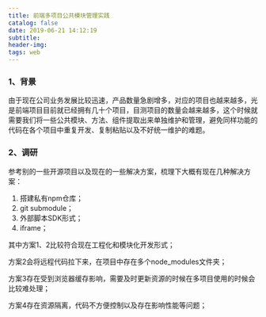 ```yaml
---
title: 前端多项目公共模块管理实践
catalog: false
date: 2019-06-21 14:12:19
subtitle:
header-img:
tags: web
---
```


### 1、背景

由于现在公司业务发展比较迅速，产品数量急剧增多，对应的项目也越来越多，光是前端项目目前就已经拥有几十个项目，目测项目的数量会越来越多，这个时候就需要我们将一些公共模块、方法、组件提取出来单独维护和管理，避免同样功能的代码在各个项目中重复开发、复制粘贴以及不好统一维护的难题。

### 2、调研

参考别的一些开源项目以及现在的一些解决方案，梳理下大概有现在几种解决方案：

1. 搭建私有npm仓库；
2. git submodule；
3. 外部脚本SDK形式；
4. iframe；

其中方案1、2比较符合现在工程化和模块化开发形式；

方案2会将远程代码拉下来，在项目中存在多个node_modules文件夹；

方案3存在受到浏览器缓存影响，需要及时更新资源的时候在多项目使用的时候会比较难处理；

方案4存在资源隔离，代码不方便控制以及存在影响性能等问题；
